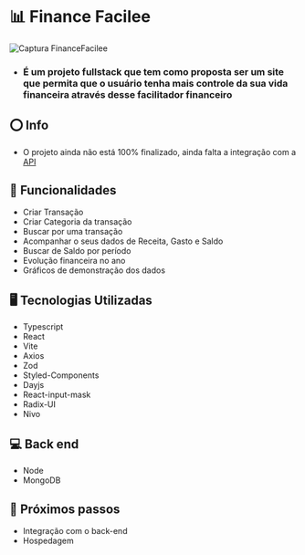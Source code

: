 # 📊 Finance Facilee 

![Captura FinanceFacilee](https://github.com/Renanjuniior6/FinanceFacilee-front/assets/106713211/b780e199-7dfb-4bbf-93d9-d1f4e03eb721)

- ### É um projeto fullstack que tem como proposta ser um site que permita que o usuário tenha mais controle da sua vida financeira através desse facilitador financeiro

## ⭕ Info
- O projeto ainda não está 100% finalizado, ainda falta a integração com a [API](https://github.com/Renanjuniior6/DevBills-Back-end)

## 🔧 Funcionalidades
- Criar Transação
- Criar Categoria da transação
- Buscar por uma transação
- Acompanhar o seus dados de Receita, Gasto e Saldo
- Buscar de Saldo por período
- Evolução financeira no ano
- Gráficos de demonstração dos dados

## 🖥 Tecnologias Utilizadas
- Typescript
- React
- Vite
- Axios
- Zod
- Styled-Components
- Dayjs
- React-input-mask
- Radix-UI
- Nivo
  
## 💻 Back end 
- Node
- MongoDB

## 🤔 Próximos passos
- Integração com o back-end
- Hospedagem
